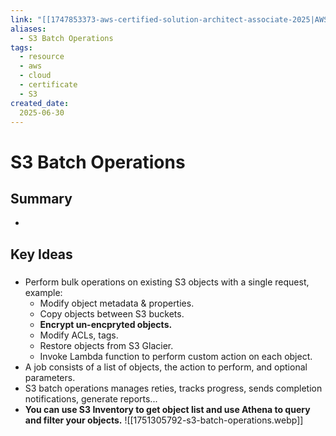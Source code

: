 ```yaml
---
link: "[[1747853373-aws-certified-solution-architect-associate-2025|AWS Certified Solution Architect Associate 2025]]"
aliases: 
  - S3 Batch Operations
tags:
  - resource
  - aws
  - cloud
  - certificate
  - S3
created_date:
  2025-06-30
---
```

# S3 Batch Operations
## Summary
- 
## Key Ideas
### 
- Perform bulk operations on existing S3 objects with a single request, example:
  - Modify object metadata & properties.
  - Copy objects between S3 buckets.
  - **Encrypt un-encpryted objects.**
  - Modify ACLs, tags.
  - Restore objects from S3 Glacier.
  - Invoke Lambda function to perform custom action on each object.
- A job consists of a list of objects, the action to perform, and optional parameters.
- S3 batch operations manages reties, tracks progress, sends completion notifications, generate reports...
- **You can use S3 Inventory to get object list and use Athena to query and filter your objects.**
![[1751305792-s3-batch-operations.webp]]
